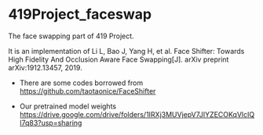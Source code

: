 # 419Project_faceswap
The face swapping part of 419 Project.

It is an implementation of Li L, Bao J, Yang H, et al. Face Shifter: Towards High Fidelity And Occlusion Aware Face Swapping[J]. arXiv preprint arXiv:1912.13457, 2019.

- There are some codes borrowed from https://github.com/taotaonice/FaceShifter

- Our pretrained model weights https://drive.google.com/drive/folders/1IRXj3MUVjepV7JIYZECOKqVlcIQl7q83?usp=sharing

